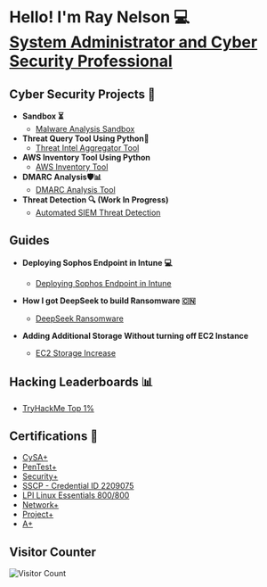<h1>Hello! I'm Ray Nelson 💻<br/><a href="https://www.linkedin.com/in/raynelso">System Administrator and Cyber Security Professional</a></h1>

<h2>Cyber Security Projects 📁</h2>

- <b>Sandbox ⏳ </b>
  - [Malware Analysis Sandbox](https://github.com/raydnel/malware-analysis-sandbox)
- <b>Threat Query Tool Using Python📑 </b>
  - [Threat Intel Aggregator Tool](https://github.com/raydnel/threat_intel_aggregator)
- <b>AWS Inventory Tool Using Python</b>
  - [AWS Inventory Tool](https://github.com/raydnel/aws_inventory_tool)
- <b>DMARC Analysis🛡️📊</b>
  - [DMARC Analysis Tool](https://github.com/raydnel/dmarc_analysis_tool)
- <b>Threat Detection 🔍 (Work In Progress) </b>
  - [Automated SIEM Threat Detection](https://github.com/raydnel/ASTD)

<h2> Guides </h2>

- <b> Deploying Sophos Endpoint in Intune  💻 </b>
  - [Deploying Sophos Endpoint in Intune](https://github.com/raydnel/sophos_intune_deploy)
    
- <b> How I got DeepSeek to build Ransomware 🇨🇳</b>
  - [DeepSeek Ransomware](https://github.com/raydnel/deepseek_prompts)
    
- <b> Adding Additional Storage Without turning off EC2 Instance </b>
  - [EC2 Storage Increase](https://github.com/raydnel/ec2_storage_increase)
<h2>Hacking Leaderboards 📊</h2>

- [TryHackMe Top 1%](https://tryhackme.com/p/raydud)

<h2>Certifications 🔨 </h2>

- [CySA+](https://www.credly.com/badges/b6255f6b-3988-4e40-a9b0-af24d5f43c63/linked_in_profile)
- [PenTest+](https://credly.com/badges/ad71c63d-d8b3-4266-9d6d-bd73c1fd246f/linked_in_profile)
- [Security+](https://www.credly.com/badges/d332c594-cc4d-41e0-9c31-c7db6eccd118/linked_in_profile)
- [SSCP - Credential ID 2209075](https://github.com/raydnel/raydnel)
- [LPI Linux Essentials 800/800](https://cs.lpi.org/caf/Xamman/certification/verify/LPI000616129/n77eprbfck)
- [Network+](https://www.credly.com/badges/28b3c518-21ee-4969-ab7c-d51483b9b2c2/linked_in_profile)
- [Project+](https://www.credly.com/badges/81eb81ac-c673-41ef-a793-06056a1854ca/linked_in_profile)
- [A+](https://www.credly.com/badges/8e514bdb-118b-4be6-8fcc-516e6ff6133c/linked_in_profile)

<h2>Visitor Counter</h2>

![Visitor Count](https://profile-counter.glitch.me/raydnel/count.svg)
